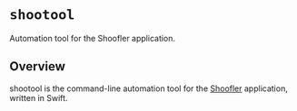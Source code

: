 # ``shootool``

Automation tool for the Shoofler application.

## Overview

shootool is the command-line automation tool for the [Shoofler](https://shoofler.app) application, written in Swift.
